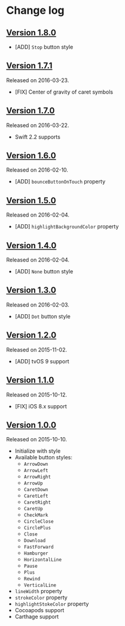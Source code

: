 # Change log

## [Version 1.8.0](https://github.com/yannickl/DynamicButton/releases/tag/1.8.0)

- [ADD] `Stop` button style

## [Version 1.7.1](https://github.com/yannickl/DynamicButton/releases/tag/1.7.1)
Released on 2016-03-23.

- [FIX] Center of gravity of caret symbols

## [Version 1.7.0](https://github.com/yannickl/DynamicButton/releases/tag/1.7.0)
Released on 2016-03-22.

- Swift 2.2 supports

## [Version 1.6.0](https://github.com/yannickl/DynamicButton/releases/tag/1.6.0)
Released on 2016-02-10.

- [ADD] `bounceButtonOnTouch` property

## [Version 1.5.0](https://github.com/yannickl/DynamicButton/releases/tag/1.5.0)
Released on 2016-02-04.

- [ADD] `highlightBackgroundColor` property

## [Version 1.4.0](https://github.com/yannickl/DynamicButton/releases/tag/1.4.0)
Released on 2016-02-04.

- [ADD] `None` button style

## [Version 1.3.0](https://github.com/yannickl/DynamicButton/releases/tag/1.3.0)
Released on 2016-02-03.

- [ADD] `Dot` button style

## [Version 1.2.0](https://github.com/yannickl/DynamicButton/releases/tag/1.2.0)
Released on 2015-11-02.

- [ADD] tvOS 9 support

## [Version 1.1.0](https://github.com/yannickl/DynamicButton/releases/tag/1.1.0)
Released on 2015-10-12.

- [FIX] iOS 8.x support

## [Version 1.0.0](https://github.com/yannickl/DynamicButton/releases/tag/1.0.0)
Released on 2015-10-10.

- Initialize with style
- Available button styles:
  - `ArrowDown`
  - `ArrowLeft`
  - `ArrowRight`
  - `ArrowUp`
  - `CaretDown`
  - `CaretLeft`
  - `CaretRight`
  - `CaretUp`
  - `CheckMark`
  - `CircleClose`
  - `CirclePlus`
  - `Close`
  - `Download`
  - `FastForward`
  - `Hamburger`
  - `HorizontalLine`
  - `Pause`
  - `Plus`
  - `Rewind`
  - `VerticalLine`
- `lineWidth` property
- `strokeColor` property
- `highlightStokeColor` property
- Cocoapods support
- Carthage support
